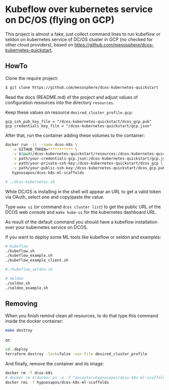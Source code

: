 # Kubeflow over kubernetes service on DC/OS (flying on GCP)

This project is almost a fake, just collect command lines to run kubeflow or seldon on kubernetes service of DC/OS cluster in GCP (no checked for other cloud providers),
based on https://github.com/mesosphere/dcos-kubernetes-quickstart.

## HowTo

Clone the require project:

```sh
$ git clone https://github.com/mesosphere/dcos-kubernetes-quickstart
```

Read the docs (README.md) of the project and adjust values of configuration resources into the directory `resources`.

Keep these values on resource `desired_cluster_profile.gcp`:

```
gcp_ssh_pub_key_file = "/dcos-kubernetes-quickstart/dcos_gcp.pub"
gcp_credentials_key_file = "/dcos-kubernetes-quickstart/gcp.json"
```

After that, run the container adding these volumes to the container:

```sh
docker run -it --name dcos-k8s \
   -e GITHUB_TOKEN=*********** \
   -v $(pwd)/dcos-kubernetes-quickstart/resources:/dcos-kubernetes-quickstart/resources \
   -v path/your-credentials-gcp.json:/dcos-kubernetes-quickstart/gcp.json \
   -v path/your-private-ssh-key:/dcos-kubernetes-quickstart/dcos_gcp \
   -v path/your-public-ssh-key:/dcos-kubernetes-quickstart/dcos_gcp.pub \
   hypnosapos/dcos-k8s-ml-scaffolds

# ./dcos-kubernetes.sh
```

While DC/OS is installing in the shell will appear an URL to get a valid token via OAuth, select one and copy/paste the value.

Type `make ui` (or command `dcos cluster list`) to get the public URL of the DCOS web console and `make kube-ui` for the kubernetes dashboard URL.

As result of the default command you should have a kubeflow installation over your kubernetes service on DCOS.

If you want to deploy some ML tools like kubeflow or seldon and examples:

```sh
# Kubeflow
./kubeflow.sh
./kubeflow_example.sh
./kubeflow_example_client.sh

#./kubeflow_seldon.sh

# Seldon
./seldon.sh
./seldon_example.sh
```

## Removing

When you finish remind clean all resources, to do that type this command inside the docker container:

```sh
make destroy
```

or:

```sh
cd .deploy
terraform destroy -lock=false -var-file desired_cluster_profile
```

And finally, remove the container and its image:

```sh
docker rm -f dcos-k8s
# docker rm $(docker ps -a -f "ancestor=hypnosapos/dcos-k8s-ml-scaffolds" --format '{{.Names}}')
docker rmi -f hypnosapos/dcos-k8s-ml-scaffolds
```